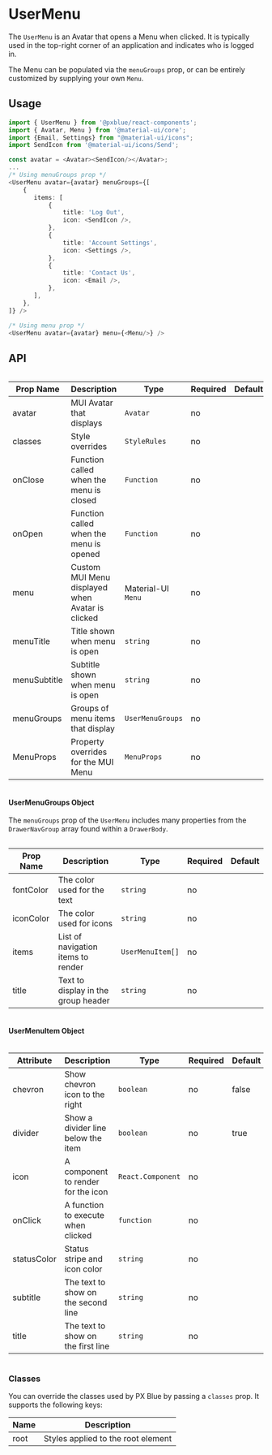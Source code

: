 # UserMenu
The `UserMenu` is an Avatar that opens a Menu when clicked. It is typically used in the top-right corner of an application and indicates who is logged in.

The Menu can be populated via the `menuGroups` prop, or can be entirely customized by supplying your own `Menu`.

## Usage 
```typescript
import { UserMenu } from '@pxblue/react-components';
import { Avatar, Menu } from '@material-ui/core';
import {Email, Settings} from "@material-ui/icons";
import SendIcon from '@material-ui/icons/Send';

const avatar = <Avatar><SendIcon/></Avatar>;
...
/* Using menuGroups prop */
<UserMenu avatar={avatar} menuGroups={[
    {
       items: [
           {
               title: 'Log Out',
               icon: <SendIcon />,
           },
           {
               title: 'Account Settings',
               icon: <Settings />,
           },
           {
               title: 'Contact Us',
               icon: <Email />,
           },
       ],
    },
]} />

/* Using menu prop */
<UserMenu avatar={avatar} menu={<Menu/>} />

```


## API

<div style="overflow-x: scroll;">

| Prop Name         | Description                                      | Type                     | Required | Default     |
|-------------------|--------------------------------------------------|--------------------------|----------|-------------|
| avatar            | MUI Avatar that displays                         | `Avatar`                 | no       |             |  
| classes           | Style overrides                                  | `StyleRules`             | no       |             |           
| onClose           | Function called when the menu is closed          | `Function`               | no       |             |                                         
| onOpen            | Function called when the menu is opened          | `Function`               | no       |             |                                         
| menu              | Custom MUI Menu displayed when Avatar is clicked | Material-UI `Menu`       | no       |             |                                         
| menuTitle         | Title shown when menu is open                    | `string`                 | no       |             |                                         
| menuSubtitle      | Subtitle shown when menu is open                 | `string`                 | no       |             |                                         
| menuGroups        | Groups of menu items that display                | `UserMenuGroups`         | no       |             |                                         
| MenuProps         | Property overrides for the MUI Menu              | `MenuProps`              | no       |             |                                         
</div>

#### UserMenuGroups Object
The `menuGroups` prop of the `UserMenu` includes many properties from the `DrawerNavGroup` array found within a `DrawerBody`.

<div style="overflow-x: scroll;">

| Prop Name             | Description                             | Type              | Required | Default |
|-----------------------|-----------------------------------------|-------------------|----------|---------|
| fontColor             | The color used for the text             | `string`          | no       |         |
| iconColor             | The color used for icons                | `string`          | no       |         |
| items                 | List of navigation items to render      | `UserMenuItem[]`  | no       |         |  
| title                 | Text to display in the group header     | `string`          | no       |         |  
</div>

#### UserMenuItem Object

<div style="overflow-x: scroll;">

| Attribute       | Description                             | Type               | Required | Default                      |
|-----------------|-----------------------------------------|--------------------|----------|------------------------------|
| chevron         | Show chevron icon to the right          | `boolean`          | no       | false                        |  
| divider         | Show a divider line below the item      | `boolean`          | no       | true                         |  
| icon            | A component to render for the icon      | `React.Component`  | no       |                              |      
| onClick         | A function to execute when clicked      | `function`         | no       |                              |    
| statusColor     | Status stripe and icon color            | `string`           | no       |                              |    
| subtitle        | The text to show on the second line     | `string`           | no       |                              |    
| title           | The text to show on the first line      | `string`           | no       |                              |    

</div>

### Classes
You can override the classes used by PX Blue by passing a `classes` prop. It supports the following keys:

| Name             | Description                                 |
|------------------|---------------------------------------------|
| root             | Styles applied to the root element          |

